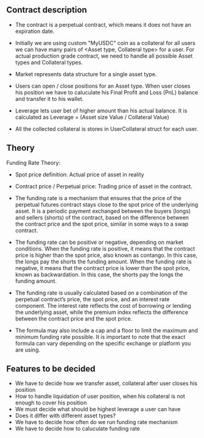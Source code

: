 ## Contract description
- The contract is a perpetual contract, which means it does not have an expiration date.

- Initially we are using custom "MyUSDC" coin as a collateral for all users
  we can have many pairs of <Asset type, Collateral type> for a user.
  For actual production grade contract, we need to handle all possible Asset types and Collateral types.

- Market represents data structure for a single asset type.

- Users can open / close positions for an Asset type. When user closes his position we have to caluculate his Final
  Profit and Loss (PnL) balance and transfer it to his wallet. 
 
- Leverage lets user bet of higher amount than his actual balance. It is calculated as Leverage = (Asset size Value / Collateral Value) 


- All the collected collateral is stores in UserCollateral struct for each user.

## Theory

Funding Rate Theory: 
- Spot price definition: Actual price of asset in reality
- Contract price / Perpetual price: Trading price of asset in the contract.

- The funding rate is a mechanism that ensures that the price of the perpetual futures contract stays close to the spot price of the underlying asset. It is a periodic payment exchanged between the buyers (longs) and sellers (shorts) of the contract, based on the difference between the contract price and the spot price, similar in some ways to a swap contract.

- The funding rate can be positive or negative, depending on market conditions. When the funding rate is positive, it means that the contract price is higher than the spot price, also known as contango. In this case, the longs pay the shorts the funding amount. When the funding rate is negative, it means that the contract price is lower than the spot price, known as backwardation. In this case, the shorts pay the longs the funding amount.

- The funding rate is usually calculated based on a combination of the perpetual contract’s price, the spot price, and an interest rate component. The interest rate reflects the cost of borrowing or lending the underlying asset, while the premium index reflects the difference between the contract price and the spot price.

- The formula may also include a cap and a floor to limit the maximum and minimum funding rate possible. It is important to note that the exact formula can vary depending on the specific exchange or platform you are using.



## Features to be decided

- We have to decide how we transfer asset, collateral after user closes his position 
- How to handle liquidation of user position, when his collateral is not enough to cover his position
- We must decide what should be highest leverage a user can have
- Does it differ with different asset types?
- We have to decide how often do we run funding rate mechanism
- We have to decide how to caluculate funding rate

